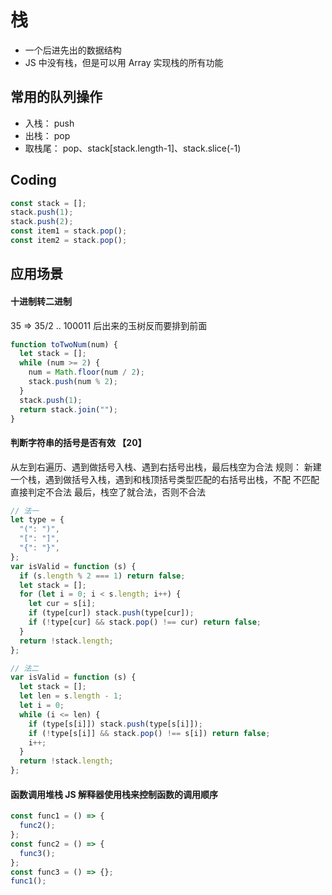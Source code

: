 # 栈

- 一个后进先出的数据结构
- JS 中没有栈，但是可以用 Array 实现栈的所有功能

## 常用的队列操作

- 入栈： push 
- 出栈： pop
- 取栈尾： pop、stack[stack.length-1]、stack.slice(-1) 

## Coding

```js
const stack = [];
stack.push(1);
stack.push(2);
const item1 = stack.pop();
const item2 = stack.pop();
```

## 应用场景

#### 十进制转二进制

35 => 35/2 .. 100011 后出来的玉树反而要排到前面

```js
function toTwoNum(num) {
  let stack = [];
  while (num >= 2) {
    num = Math.floor(num / 2);
    stack.push(num % 2);
  }
  stack.push(1);
  return stack.join("");
}
```

#### 判断字符串的括号是否有效 【20】

从左到右遍历、遇到做括号入栈、遇到右括号出栈，最后栈空为合法
规则： 新建一个栈，遇到做括号入栈，遇到和栈顶括号类型匹配的右括号出栈，不配 不匹配直接判定不合法
最后，栈空了就合法，否则不合法

```js
// 法一
let type = {
  "(": ")",
  "[": "]",
  "{": "}",
};
var isValid = function (s) {
  if (s.length % 2 === 1) return false;
  let stack = [];
  for (let i = 0; i < s.length; i++) {
    let cur = s[i];
    if (type[cur]) stack.push(type[cur]);
    if (!type[cur] && stack.pop() !== cur) return false;
  }
  return !stack.length;
};

// 法二
var isValid = function (s) {
  let stack = [];
  let len = s.length - 1;
  let i = 0;
  while (i <= len) {
    if (type[s[i]]) stack.push(type[s[i]]);
    if (!type[s[i]] && stack.pop() !== s[i]) return false;
    i++;
  }
  return !stack.length;
};
```

#### 函数调用堆栈 JS 解释器使用栈来控制函数的调用顺序

```js
const func1 = () => {
  func2();
};
const func2 = () => {
  func3();
};
const func3 = () => {};
func1();
```
